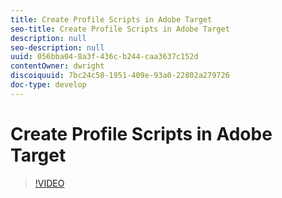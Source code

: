 ```yaml
---
title: Create Profile Scripts in Adobe Target
seo-title: Create Profile Scripts in Adobe Target
description: null
seo-description: null
uuid: 056bba04-8a3f-436c-b244-caa3637c152d
contentOwner: dwright
discoiquuid: 7bc24c58-1951-409e-93a0-22802a279726
doc-type: develop
---
```


# Create Profile Scripts in Adobe Target

>[!VIDEO](https://video.tv.adobe.com/v/17394/?quality=12)